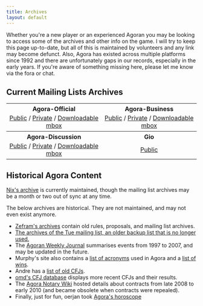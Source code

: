 ```yaml
---
title: Archives
layout: default
---
```


Whether you're a new player or an experienced Agoran you may be looking to access some of the archives and other info on the game. I will try to keep this page up-to-date, but all of this is maintained by volunteers and any link may become defunct. Also, Agora has existed across multiple platforms since 1992 and there are unfortunately gaps in our records, especially in the early years. If you're aware of something missing here, please let me know via the fora or chat.

## Current Mailing Lists Archives

<style>
table {
    min-width: 70%;
    text-align: center;
}
td {
    padding: 0% 1% 1% 1%;
    text-align: center;
}
</style>
<table>
    <tr>
        <th>Agora-Official</th>
        <th>Agora-Business</th>
    </tr>
    <tr>
        <td><a href="http://www.mail-archive.com/agora-official@agoranomic.org/info.html">Public</a> / <a href="https://mailman.agoranomic.org/cgi-bin/mailman/private/agora-official/">Private</a> / <a href="https://agora:nomic@mailman.agoranomic.org/archives/agora-official.mbox">Downloadable mbox</a></td>
        <td><a href="http://www.mail-archive.com/agora-business@agoranomic.org/info.html">Public</a> / <a href="https://mailman.agoranomic.org/cgi-bin/mailman/private/agora-business/">Private</a> / <a href="https://agora:nomic@mailman.agoranomic.org/archives/agora-business.mbox">Downloadable mbox</a></td>
    </tr>
    <tr>
        <th>Agora-Discussion</th>
        <th>Gio</th>
    </tr>
    <tr>
        <td><a href="http://www.mail-archive.com/agora-discussion@agoranomic.org/info.html">Public</a> / <a href="https://mailman.agoranomic.org/cgi-bin/mailman/private/agora-discussion/">Private</a> / <a href="https://agora:nomic@mailman.agoranomic.org/archives/agora-discussion.mbox">Downloadable mbox</a></td>
        <td><a href="https://agoranomic.groups.io/g/main/topics">Public</a></td>
    </tr>
</table>

## Historical Agora Content

[Nix's archive](<https://cloud.nullarch.com/d/d437c7b3b0bd40239412/>) is currently maintained, though the mailing list archives may be a month or two out of sync at any time.

The below archives are historical. They are not maintained, and may not even exist anymore.

- [Zefram's archives](<https://www.fysh.org/~zefram/agora/>) contain old rules, proposals, and mailing list archives.
- [The archives of the Tue mailing list, an older backup list that is no longer used.](<https://listserver.tue.nl/pipermail/agora/>)
- The [Agoran Weekly Journal](<https://zenith.homelinux.net/awj.php>) summarises events from 1997 to 2007, and may be updated in the future.
- Murphy's site also contains a [list of acronyms](<https://zenith.homelinux.net/agora_acronyms.php>) used in Agora and a [list of wins](<https://zenith.homelinux.net/agora_winners.php>).
- Andre has a [list of old CFJs](<https://web.archive.org/web/20130115221259/http://www.win.tue.nl/~engels/stare.txt>).
- [omd's CFJ database](<https://cfj.qoid.us>) displays more recent CFJs and their results.
- The [Agora Notary Wiki](<https://agora-notary.wikidot.com/>) hosted details about contracts from late 2008 to early 2010 (and became obsolete when contracts were repealed).
- Finally, just for fun, oerjan took [Agora's horoscope](<https://home.nvg.org/~oerjan/agora-horoscope/>)

